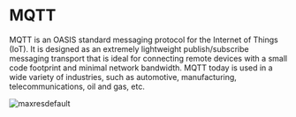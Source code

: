 # MQTT
MQTT is an OASIS standard messaging protocol for the Internet of Things (IoT). It is designed as an extremely lightweight publish/subscribe messaging transport that is ideal for connecting remote devices with a small code footprint and minimal network bandwidth. MQTT today is used in a wide variety of industries, such as automotive, manufacturing, telecommunications, oil and gas, etc.

![maxresdefault](https://user-images.githubusercontent.com/66741745/185775394-2b29732c-6e9c-41bb-9944-599570253078.jpg)
